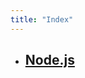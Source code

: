 ```yaml
---
title: "Index"
---
```


<!-- Index গুলো Alphabetic Order এ রাখা আছে। নতুন Index এড করার সময়ও এটা ঠিক রাখতে হবে। প্রত্যেক Index এর শুরুতে '- ## ' দিতে হবে Bulleted list আর h2 tag রাখার জন্য। -->

-   ## [Node.js](./node.js/index)
